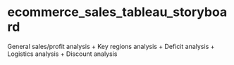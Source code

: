 # ecommerce_sales_tableau_storyboard
General sales/profit analysis + Key regions analysis + Deficit analysis + Logistics analysis + Discount analysis
